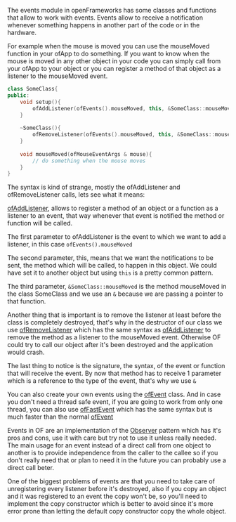 The events module in openFrameworks has some classes and functions that allow to work with events. Events allow to receive a notification whenever something happens in another part of the code or in the hardware. 

For example when the mouse is moved you can use the mouseMoved function in your ofApp to do something. If you want to know when the mouse is moved in any other object in your code you can simply call from your ofApp to your object or you can register a method of that object as a listener to the mouseMoved event.

```cpp
class SomeClass{
public:
    void setup(){
        ofAddListener(ofEvents().mouseMoved, this, &SomeClass::mouseMoved);
    }
    
    ~SomeClass(){
        ofRemoveListener(ofEvents().mouseMoved, this, &SomeClass::mouseMoved);
    }
    
    void mouseMoved(ofMouseEventArgs & mouse){
        // do something when the mouse moves
    }
}
```

The syntax is kind of strange, mostly the ofAddListener and ofRemoveListener calls, lets see what it means:

[ofAddListener](ofEventUtils.html#ofAddListener), allows to register a method of an object or a function as a listener to an event, that way whenever that event is notified the method or function will be called.

The first parameter to ofAddListener is the event to which we want to add a listener, in this case `ofEvents().mouseMoved`

The second parameter, this, means that we want the notifications to be sent, the method which will be called, to happen in this object. We could have set it to another object but using `this` is a pretty common pattern.

The third parameter, `&SomeClass::mouseMoved` is the method mouseMoved in the class SomeClass and we use an `&` because we are passing a pointer to that function.

Another thing that is important is to remove the listener at least before the class is completely destroyed, that's why in the destructor of our class we use [ofRemoveListener](ofEventUtils.html#ofRemoveListener) which has the same syntax as [ofAddListener](ofEventUtils.html#ofAddListener) to remove the method as a listener to the mouseMoved event. Otherwise OF could try to call our object after it's been destroyed and the application would crash.

The last thing to notice is the signature, the syntax, of the event or function that will receive the event. By now that method has to receive 1 parameter which is a reference to the type of the event, that's why we use `&`

You can also create your own events using the [ofEvent](ofEvent.html) class. And in case you don't need a thread safe event, if you are going to work from only one thread, you can also use [ofFastEvent](ofFastEvent) which has the same syntax but is much faster than the normal [ofEvent](ofEvent.html)

Events in OF are an implementation of the [Observer](https://en.wikipedia.org/wiki/Observer_pattern) pattern which has it's pros and cons, use it with care but try not to use it unless really needed. The main usage for an event instead of a direct call from one object to another is to provide independence from the caller to the callee so if you don't really need that or plan to need it in the future you can probably use a direct call beter.

One of the biggest problems of events are that you need to take care of unregistering every listener before it's destroyed, also if you copy an object and it was registered to an event the copy won't be, so you'll need to implement the copy constructor which is better to avoid since it's more error prone than letting the default copy constructor copy the whole object.

